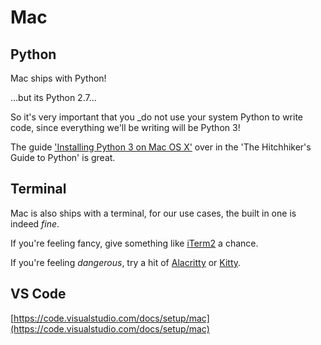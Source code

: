 # Mac

## Python

Mac ships with Python!

...but its Python 2.7...

So it's very important that you \_do not use your system Python to write code, since everything we'll be writing will be Python 3!

The guide ['Installing Python 3 on Mac OS X'](https://docs.python-guide.org/starting/install3/osx/) over in the 'The Hitchhiker's Guide to Python' is great.

## Terminal

Mac is also ships with a terminal, for our use cases, the built in one is indeed _fine_.

If you're feeling fancy, give something like [iTerm2](https://iterm2.com/) a chance.

If you're feeling _dangerous_, try a hit of [Alacritty](https://github.com/alacritty/alacritty) or [Kitty](https://sw.kovidgoyal.net/kitty/).

## VS Code

[https://code.visualstudio.com/docs/setup/mac](https://code.visualstudio.com/docs/setup/mac)
